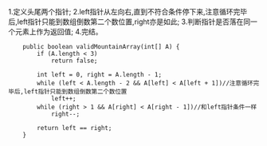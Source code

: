 1.定义头尾两个指针;
2.left指针从左向右,直到不符合条件停下来,注意循环完毕后,left指针只能到数组倒数第二个数位置,right亦是如此;
3.判断指针是否落在同一个元素上作为返回值;
4.完结。

        public boolean validMountainArray(int[] A) {
            if (A.length < 3)
                return false;

            int left = 0, right = A.length - 1;
            while (left < A.length - 2 && A[left] < A[left + 1])//注意循环完毕后,left指针只能到数组倒数第二个数位置
                left++;
            while (right > 1 && A[right] < A[right - 1])//和left指针条件一样
                right--;

            return left == right;
        }